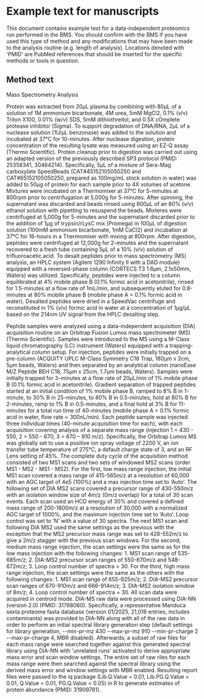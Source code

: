 # Example text for manuscripts <!-- omit in toc -->

This document contains example text for a data-independent proteomics run performed in the BMS. You should confirm with the BMS if you have used this type of method and any modifications that may have been made to the analysis routine (e.g. length of analysis). Locations denoted with 'PMID' are PubMed references that should be inserted for the specific methods or tools in question. 

## Method text

Mass Spectrometry Analysis

Protein was extracted from 20μL plasma by combining with 80μL of a solution of 1M ammonium bicarbonate, 4M urea, 5mM MgCl2, 0.1% (v/v) Triton X100, 0.01% (w/v) SDS, 5mM dithiothreitol, and 0.5X cOmplete protease inhibitor (Sigma). To support degradation of DNA/RNA, 2μL of a nuclease solution (1U/μL benzonase) was added to the solution and incubated at 37°C for 10-minutes. After nuclease digestion, protein concentration of the resulting lysate was measured using an EZ-Q assay (Thermo Scientific). Protein cleanup prior to digestion was carried out using an adapted version of the previously described SP3 protocol (PMID: 25358341, 30464214). Specifically, 5μL of a mixture of Sera-Mag carboxylate SpeedBeads (CAT#45152105050250 and CAT#65152105050250, prepared as 100mg/mL stock solution in water) was added to 50μg of protein for each sample prior to 4X volumes of acetone. Mixtures were incubated on a Thermomixer at 37°C for 5-minutes at 800rpm prior to centrifugation at 5,000g for 5-minutes. After spinning, the supernatant was discarded and beads rinsed using 800μL of an 80% (v/v) ethanol solution with pipetting to resuspend the beads. Mixteres were centrifuged at 5,000g for 5-minutes and the supernatant discarded prior to the addition of 1μg of trypsin/rLysC mix (Promega) in 100μL of digestion solution (100mM ammonium bicarbonate, 1mM CaCl2) and incubation at 37°C for 16-hours in a Thermomixer with mixing at 800rpm. After digestion, peptides were centrifuged at 12,000g for 2-minutes and the supernatant recovered to a fresh tube containing 5μL of a 10% (v/v) solution of trifluoroacetic acid. To desalt peptides prior to mass spectrometry (MS) analysis, an HPLC system (Agilent 1290 Infinity II with a DAD module) equipped with a reversed-phase column (CORTECS T3 1.6μm, 2.1x50mm, Waters) was utilized. Specifically, peptides were injected to a column equilibrated at 4% mobile phase B (0.1% formic acid in acetonitrile), rinsed for 1.5-minutes at a flow rate of 1mL/min, and subsequently eluted for 0.8-minutes at 80% mobile phase B (mobile phase A = 0.1% formic acid in water). Desalted peptides were dried in a SpeedVac centrifuge and reconstituted in 1% (v/v) formic acid in water at a concentration of 1μg/μL based on the 214nm UV signal from the HPLC desalting step. 

Peptide samples were analyzed using a data-independent acquisition (DIA) acquisition routine on an Orbitrap Fusion Lumos mass spectrometer (MS) (Thermo Scientific). Samples were introduced to the MS using a M-Class liquid chromatography (LC) instrument (Waters) equipped with a trapping-analytical column setup. For injection, peptides were initially trapped on a pre-column (ACQUITY UPLC M-Class Symmetry C18 Trap, 180µm x 2cm, 5µm beads, Waters) and then separated by an analytical column (nanoEase M/Z Peptide BEH C18, 75µm x 25cm, 1.7µm beads, Waters). Samples were initially trapped for 3-minutes at a flow rate of 20µL/min of 1% mobile phase B (0.1% formic acid in acetonitrile). Gradient separation of trapped peptides started at an initial condition of 1% mobile phase B, ramped to 8% B in 1-minute, to 30% B in 25-minutes, to 80% B in 0.5-minutes, hold at 80% B for 2-minutes, ramp to 1% B in 0.5-minutes, and a final hold at 3% B for 11-minutes for a total run time of 40-minutes (mobile phase A = 0.1% formic acid in water, flow rate = 300nL/min). Each peptide sample was injected three individual times (40-minute acquisition time for each), with each acquisition covering analysis of a separate mass range (injection 1 = 430 - 550, 2 = 550 - 670, 3 = 670 – 910 m/z). Specifically, the Orbitrap Lumos MS was globally set to use a positive ion spray voltage of 2200 V, an ion transfer tube temperature of 275°C, a default charge state of 3, and an RF Lens setting of 45%. The complete duty cycle of the acquisition method consisted of two MS1 scans and two sets of windowed MS2 scans (order MS1 - MS2 - MS1 - MS2). For the first, low mass range injection, the initial MS1 scan covered a mass range of 415-565m/z at a resolution of 60,000 with an AGC target of 4e5 (100%) and a max injection time set to ‘Auto’. The following set of DIA MS2 scans covered a precursor range of 430-550m/z with an isolation window size of 4m/z (0m/z overlap) for a total of 30 scan events. Each scan used an HCD energy of 30% and covered a defined mass range of 200-1800m/z at a resolution of 30,000 with a normalized AGC target of 1000%, and the maximum injection time set to ‘Auto’. Loop control was set to ‘N’ with a value of 30 spectra. The next MS1 scan and following DIA MS2 used the same settings as the previous with the exception that the MS2 precursor mass range was set to 428-552m/z to give a 2m/z stagger with the previous scan windows. For the second, medium mass range injection, the scan settings were the same as for the low mass injection with the following changes: 1. MS1 scan range of 535-685m/z; 2. DIA-MS2 precursor scan ranges of 550-670m/z and 548-672m/z; 3. Loop control number of spectra = 30. For the third, high mass range injection, the scan settings were the same as the others with the following changes: 1. MS1 scan range of 655-925m/z; 2. DIA-MS2 precursor scan ranges of 670-910m/z and 666-914m/z; 3. DIA-MS2 isolation window of 8m/z; 4. Loop control number of spectra = 30. All scan data were acquired in centroid mode. DIA-MS raw data were processed using DIA-NN (version 2.0) (PMID: 31768060). Specifically, a representative Manduca sexta proteome fasta database (version 01/2025, 21,016 entries, includes contaminants) was provided to DIA-NN along with all of the raw data in order to perform an initial spectral library generation step (default settings for library generation, --min-pr-mz 430 --max-pr-mz 910 --min-pr-charge 2 --max-pr-charge 4, MBR disabled). Afterwards, a subset of raw files for each mass range were searched together against this generated spectral library using DIA-NN with 'unrelated runs' activated to derive appropriate mass error and scan window settings. The entire set of raw riles for each mass range were then searched against the spectral library using the derived mass error and window settings with MBR enabled. Resulting report files were passed to the iq package (Lib.Q.Value = 0.01, Lib.PG.Q.Value = 0.01, Q.Value = 0.01, PG.Q.Value = 0.05) in R to generate estimates of protein abundance (PMID: 31909781). 
